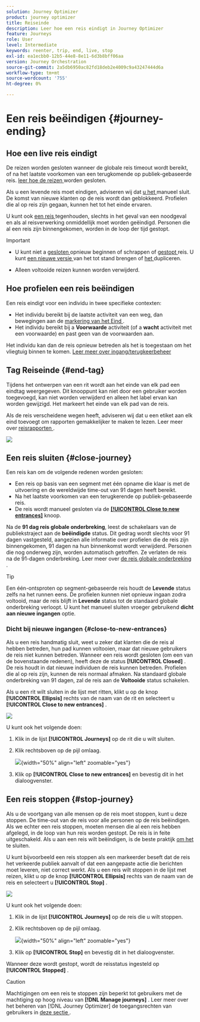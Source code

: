 ```yaml
---
solution: Journey Optimizer
product: journey optimizer
title: Reiseinde
description: Leer hoe een reis eindigt in Journey Optimizer
feature: Journeys
role: User
level: Intermediate
keywords: reenter, trip, end, live, stop
exl-id: ea1ecbb0-12b5-44e8-8e11-6d3b8bff06aa
version: Journey Orchestration
source-git-commit: 2a5db6950ac82fd18deb2e4009c9a43247444d6a
workflow-type: tm+mt
source-wordcount: '755'
ht-degree: 0%

---
```


# Een reis beëindigen {#journey-ending}

## Hoe een live reis eindigt

De reizen worden gesloten wanneer de globale reis timeout wordt bereikt, of na het laatste voorkomen van een terugkomende op publiek-gebaseerde reis. [ leer hoe de reizen ](#close-journey) worden gesloten.

Als u een levende reis moet eindigen, adviseren wij dat [ u het ](#close-to-new-entrances) manueel sluit. De komst van nieuwe klanten op de reis wordt dan geblokkeerd. Profielen die al op reis zijn gegaan, kunnen het tot het einde ervaren.

U kunt ook [ een reis ](#stop-journey) tegenhouden, slechts in het geval van een noodgeval en als al reisverwerking onmiddellijk moet worden geëindigd. Personen die al een reis zijn binnengekomen, worden in de loop der tijd gestopt.

>[!IMPORTANT]
>
>* U kunt niet a [ gesloten ](#close-journey) opnieuw beginnen of schrappen of [ gestopt ](#stop-journey) reis. U kunt [ een nieuwe versie ](publishing-the-journey.md#journey-versions-journey-versions) van het tot stand brengen of [ het ](journey-ui.md#duplicate-a-journey-duplicate-a-journey) dupliceren.
>
>* Alleen voltooide reizen kunnen worden verwijderd.

## Hoe profielen een reis beëindigen

Een reis eindigt voor een individu in twee specifieke contexten:

* Het individu bereikt bij de laatste activiteit van een weg, dan bewegingen aan de [ markering van het Eind ](#end-tag).
* Het individu bereikt bij a **Voorwaarde** activiteit (of a **wacht** activiteit met een voorwaarde) en past geen van de voorwaarden aan.

Het individu kan dan de reis opnieuw betreden als het is toegestaan om het vliegtuig binnen te komen. [ Leer meer over ingang/terugkeerbeheer ](../building-journeys/journey-properties.md#entrance)

## Tag Reiseinde {#end-tag}

Tijdens het ontwerpen van een rit wordt aan het einde van elk pad een eindtag weergegeven. Dit knooppunt kan niet door een gebruiker worden toegevoegd, kan niet worden verwijderd en alleen het label ervan kan worden gewijzigd. Het markeert het einde van elk pad van de reis.

Als de reis verscheidene wegen heeft, adviseren wij dat u een etiket aan elk eind toevoegt om rapporten gemakkelijker te maken te lezen. Leer meer over [ reisrapporten ](../reports/live-report.md).

![](assets/journey-end.png)

## Een reis sluiten {#close-journey}

Een reis kan om de volgende redenen worden gesloten:

* Een reis op basis van een segment met één opname die klaar is met de uitvoering en de wereldwijde time-out van 91 dagen heeft bereikt.
* Na het laatste voorkomen van een terugkerende op publiek-gebaseerde reis.
* De reis wordt manueel gesloten via de [**[!UICONTROL Close to new entrances]**](#close-to-new-entrances) knoop.

Na de **91 dag reis globale onderbreking**, leest de schakelaars van de publiekstraject aan de **beëindigde** status. Dit gedrag wordt slechts voor 91 dagen vastgesteld, aangezien alle informatie over profielen die de reis zijn binnengekomen, 91 dagen na hun binnenkomst wordt verwijderd. Personen die nog onderweg zijn, worden automatisch getroffen. Ze verlaten de reis na de 91-dagen onderbreking.  Leer meer over [ de reis globale onderbreking ](../building-journeys/journey-properties.md#global_timeout).

>[!TIP]
>
>Een één-ontsproten op segment-gebaseerde reis houdt de **Levende** status zelfs na het runnen eens. De profielen kunnen niet opnieuw ingaan zodra voltooid, maar de reis blijft in **Levende** status tot de standaard globale onderbreking verloopt. U kunt het manueel sluiten vroeger gebruikend **dicht aan nieuwe ingangen** optie.

### Dicht bij nieuwe ingangen {#close-to-new-entrances}

Als u een reis handmatig sluit, weet u zeker dat klanten die de reis al hebben betreden, hun pad kunnen voltooien, maar dat nieuwe gebruikers de reis niet kunnen betreden. Wanneer een reis wordt gesloten (om een van de bovenstaande redenen), heeft deze de status **[!UICONTROL Closed]** . De reis houdt in dat nieuwe individuen de reis kunnen betreden. Profielen die al op reis zijn, kunnen de reis normaal afmaken. Na standaard globale onderbreking van 91 dagen, zal de reis aan de **Voltooide** status schakelen.

Als u een rit wilt sluiten in de lijst met ritten, klikt u op de knop **[!UICONTROL Ellipsis]** rechts van de naam van de rit en selecteert u **[!UICONTROL Close to new entrances]** .

![](assets/journey-finish-quick-action.png)

U kunt ook het volgende doen:

1. Klik in de lijst **[!UICONTROL Journeys]** op de rit die u wilt sluiten.
1. Klik rechtsboven op de pijl omlaag.

   ![](assets/finish_drop_down_list.png){width="50%" align="left" zoomable="yes"}

1. Klik op **[!UICONTROL Close to new entrances]** en bevestig dit in het dialoogvenster.




## Een reis stoppen {#stop-journey}

Als u de voortgang van alle mensen op de reis moet stoppen, kunt u deze stoppen. De time-out van de reis voor alle personen op de reis beëindigen. Als we echter een reis stoppen, moeten mensen die al een reis hebben afgelegd, in de loop van hun reis worden gestopt. De reis is in feite uitgeschakeld. Als u aan een reis wilt beëindigen, is de beste praktijk [ om het ](#close-journey) te sluiten.

U kunt bijvoorbeeld een reis stoppen als een markeerder beseft dat de reis het verkeerde publiek aanvalt of dat een aangepaste actie die berichten moet leveren, niet correct werkt. Als u een reis wilt stoppen in de lijst met reizen, klikt u op de knop **[!UICONTROL Ellipsis]** rechts van de naam van de reis en selecteert u **[!UICONTROL Stop]** .

![](assets/journey-finish-quick-action.png)

U kunt ook het volgende doen:

1. Klik in de lijst **[!UICONTROL Journeys]** op de reis die u wilt stoppen.
1. Klik rechtsboven op de pijl omlaag.

   ![](assets/finish_drop_down_list2.png){width="50%" align="left" zoomable="yes"}

1. Klik op **[!UICONTROL Stop]** en bevestig dit in het dialoogvenster.

Wanneer deze wordt gestopt, wordt de reisstatus ingesteld op **[!UICONTROL Stopped]** .

>[!CAUTION]
>
>Machtigingen om een reis te stoppen zijn beperkt tot gebruikers met de machtiging op hoog niveau van **[!DNL Manage journeys]** . Leer meer over het beheren van [!DNL Journey Optimizer] de toegangsrechten van gebruikers in [ deze sectie ](../administration/permissions-overview.md).